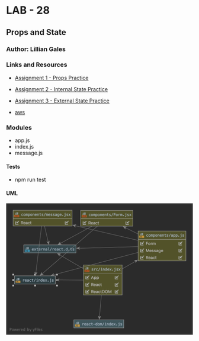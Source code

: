 # LAB - 28

## Props and State

### Author: Lillian Gales

### Links and Resources
* [Assignment 1 - Props Practice](https://codesandbox.io/s/28-starter-code-props-uv9g5)
* [Assignment 2 - Internal State Practice](https://codesandbox.io/embed/28-starter-code-internal-state-2s5oy)
* [Assignment 3 - External State Practice](https://codesandbox.io/embed/28-starter-code-external-state-1itqi)


* [aws](http://lillian-gales-lab28.s3-website-us-west-2.amazonaws.com/)


### Modules
* app.js
* index.js
* message.js


#### Tests
* npm run test

#### UML
![UML](uml.png)
